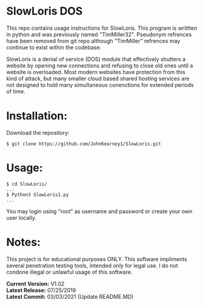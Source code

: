 # SlowLoris DOS
This repo contains usage instructions for SlowLoris. This program is writtten in python and was previously named "TimMiller32". Pseudonym refrences have been removed from git repo although "TimMiller" refrences may continue to exist within the codebase.

SlowLoris is a denial of service (DOS) module that effectively shutters a website by opening new connections and refusing to close old ones until a website is overloaded. 
Most modern websites have protection from this kind of attack, but many smaller cloud based shared hosting services are not designed to hold many simultaneous conenctions for extended periods of time.

# Installation:

Download the repository:  
	
	$ git clone https://github.com/JohnKearney1/SlowLoris.git


# Usage:
    $ cd SlowLoris/  
    ...
    $ Python3 SlowLoris1.py
    ...
You may login using "root" as username and password or create your own user locally.



# Notes:
This project is for educational purposes ONLY. 
This software impliments several penetration testing tools, intended only for legal use. 
I do not condone illegal or unlawful usage of this software.


**Current Version:** V1.02  
**Latest Release:** 07/25/2019  
**Latest Commit:** 03/03/2021 (Update README.MD)  
